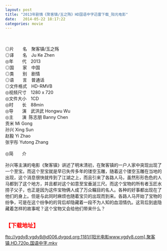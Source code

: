 ```yaml
---
layout: post
title: "2013年剧情《聚客镇/玉之殇》HD国语中字迅雷下载_阳光电影"
date:   2014-05-22 18:17:22
categories: movie
---
```

<html>
 <body>
  <p>
  </p>
  <p>
   <br/>
   <img alt="" border="0" src="http://img226.poco.cn/mypoco/myphoto/20140416/22/66548034201404162233564083779195229_001.jpg"/>
   <br/>
   <br/>
   ◎片　　名　聚客镇/玉之殇
   <br/>
   ◎译　　名　Ju Ke Zhen
   <br/>
   ◎年　　代　2013
   <br/>
   ◎国　　家　中国
   <br/>
   ◎类　　别　剧情
   <br/>
   ◎语　　言　普通话
   <br/>
   ◎文件格式　HD-RMVB
   <br/>
   ◎视频尺寸　1280 x 720
   <br/>
   ◎文件大小　1CD
   <br/>
   ◎时　　长　88min
   <br/>
   ◎导　　演　武洪武 Hongwu Wu
   <br/>
   ◎主　　演  陈志朋 Banny Chen
   <br/>
   贡米 Mi Gong
   <br/>
   孙兴 Xing Sun
   <br/>
   赵毅 Yi Zhao
   <br/>
   张宇彤 Yutong Zhang
   <br/>
   <br/>
   ◎简　　介
   <br/>
   <br/>
   孙兴等主演的电影《聚客镇》讲述了明末清初，在聚客镇的一户人家中突现出现了一个至宝。而这个至宝就是早已失传多年的镂空玉雕，随着这个镂空玉雕在当地的出现，这个消息很快就传到了江湖之上，而且引来了各路人马，虽然形形色色的人马都到了这个地方，并且都对这个如意至宝垂涎三尺。而这个宝物的所有者玉匠水捞子父子，也正是因为这件宝物俩人成了万众瞩目的名人。各种的好事都出现在了他们的身上。但是与此同时麻烦也随着宝贝的出现而到来。各路人马开始了宝物的纷争，可是在这个纷争的的背后却隐藏着一段不为人知的血泪情仇。这背后到底隐藏着怎样的故事呢？这个宝物又会给他们带来什么？
   <br/>
   <br/>
   <img alt="" border="0" src="http://img226.poco.cn/mypoco/myphoto/20140416/22/66548034201404162233564083779195229_002.jpg"/>
  </p>
  <p>
  </p>
  <p>
  </p>
  <p>
   <strong>
    <font color="#ff0000" size="4">
     【下载地址】
    </font>
   </strong>
  </p>
  <p>
  </p>
  <p>
  </p>
  <a href="ftp://ygdy8:ygdy8@d006.dygod.org:1181/%5B%E9%98%B3%E5%85%89%E7%94%B5%E5%BD%B1www.ygdy8.com%5D.%E8%81%9A%E5%AE%A2%E9%95%87.HD.720p.%E5%9B%BD%E8%AF%AD%E4%B8%AD%E5%AD%97.mkv">
   ftp://ygdy8:ygdy8@d006.dygod.org:1181/[阳光电影www.ygdy8.com].聚客镇.HD.720p.国语中字.mkv
  </a>
 </body>
</html>